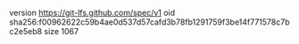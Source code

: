 version https://git-lfs.github.com/spec/v1
oid sha256:f00962622c59b4ae0d537d57cafd3b78fb1291759f3be14f771578c7bc2e5eb8
size 1067
